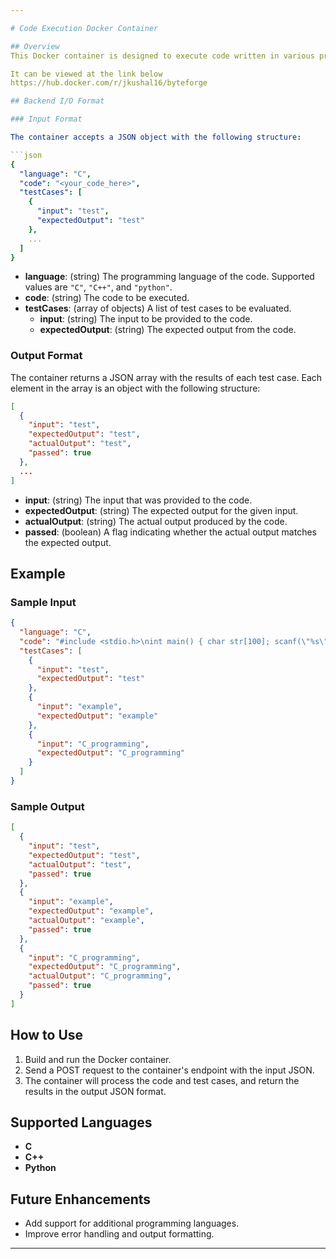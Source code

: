 ```yaml
---

# Code Execution Docker Container

## Overview
This Docker container is designed to execute code written in various programming languages (currently supporting C, C++, and Python) and validate the output against provided test cases. It accepts a JSON input specifying the code and test cases, and returns a JSON output with the results of the test case evaluations.

It can be viewed at the link below 
https://hub.docker.com/r/jkushal16/byteforge

## Backend I/O Format

### Input Format

The container accepts a JSON object with the following structure:

```json
{
  "language": "C",
  "code": "<your_code_here>",
  "testCases": [
    {
      "input": "test",
      "expectedOutput": "test"
    },
    ...
  ]
}
```

- **language**: (string) The programming language of the code. Supported values are `"C"`, `"C++"`, and `"python"`.
- **code**: (string) The code to be executed.
- **testCases**: (array of objects) A list of test cases to be evaluated.
  - **input**: (string) The input to be provided to the code.
  - **expectedOutput**: (string) The expected output from the code.

### Output Format

The container returns a JSON array with the results of each test case. Each element in the array is an object with the following structure:

```json
[
  {
    "input": "test",
    "expectedOutput": "test",
    "actualOutput": "test",
    "passed": true
  },
  ...
]
```

- **input**: (string) The input that was provided to the code.
- **expectedOutput**: (string) The expected output for the given input.
- **actualOutput**: (string) The actual output produced by the code.
- **passed**: (boolean) A flag indicating whether the actual output matches the expected output.

## Example

### Sample Input

```json
{
  "language": "C",
  "code": "#include <stdio.h>\nint main() { char str[100]; scanf(\"%s\", str); printf(\"%s\", str); return 0; }",
  "testCases": [
    {
      "input": "test",
      "expectedOutput": "test"
    },
    {
      "input": "example",
      "expectedOutput": "example"
    },
    {
      "input": "C_programming",
      "expectedOutput": "C_programming"
    }
  ]
}
```

### Sample Output

```json
[
  {
    "input": "test",
    "expectedOutput": "test",
    "actualOutput": "test",
    "passed": true
  },
  {
    "input": "example",
    "expectedOutput": "example",
    "actualOutput": "example",
    "passed": true
  },
  {
    "input": "C_programming",
    "expectedOutput": "C_programming",
    "actualOutput": "C_programming",
    "passed": true
  }
]
```

## How to Use
1. Build and run the Docker container.
2. Send a POST request to the container's endpoint with the input JSON.
3. The container will process the code and test cases, and return the results in the output JSON format.

## Supported Languages
- **C**
- **C++**
- **Python**

## Future Enhancements
- Add support for additional programming languages.
- Improve error handling and output formatting.

---
```


